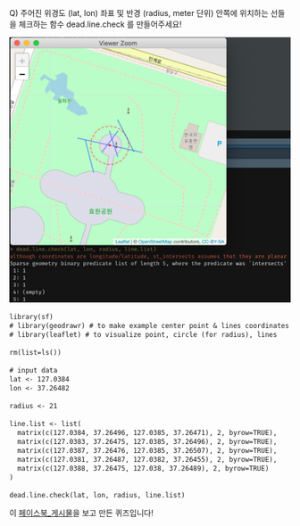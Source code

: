 Q) 주어진 위경도 (lat, lon) 좌표 및 반경 (radius, meter 단위) 안쪽에 위치하는 선들을 체크하는 함수 dead.line.check 를 만들어주세요!

![result_pic!](deadlines_result.PNG)  
  
```{r}
library(sf)
# library(geodrawr) # to make example center point & lines coordinates
# library(leaflet) # to visualize point, circle (for radius), lines

rm(list=ls())

# input data
lat <- 127.0384
lon <- 37.26482

radius <- 21

line.list <- list(
  matrix(c(127.0384, 37.26496, 127.0385, 37.26471), 2, byrow=TRUE),
  matrix(c(127.0383, 37.26475, 127.0385, 37.26496), 2, byrow=TRUE),
  matrix(c(127.0387, 37.26476, 127.0385, 37.26507), 2, byrow=TRUE),
  matrix(c(127.0381, 37.26487, 127.0382, 37.26455), 2, byrow=TRUE),
  matrix(c(127.0388, 37.26475, 127.038, 37.26489), 2, byrow=TRUE)
)

dead.line.check(lat, lon, radius, line.list)
```

이 [페이스북_게시물](https://www.facebook.com/groups/krstudy/permalink/1738365539671044)을 보고 만든 퀴즈입니다!  
